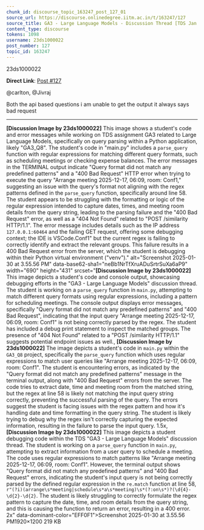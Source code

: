 ```yaml
---
chunk_id: discourse_topic_163247_post_127_01
source_url: https://discourse.onlinedegree.iitm.ac.in/t/163247/127
source_title: GA3 - Large Language Models - Discussion Thread [TDS Jan 2025]
content_type: discourse
tokens: 1098
username: 23ds1000022
post_number: 127
topic_id: 163247
---
```


23ds1000022

**Direct Link**: [Post #127](https://discourse.onlinedegree.iitm.ac.in/t/163247/127)

@carlton, @Jivraj

Both the api based questions i am unable to get the output it always says bad request

---

**[Discussion Image by 23ds1000022]** This image shows a student's code and error messages while working on TDS assignment GA3 related to Large Language Models, specifically on query parsing within a Python application, likely "GA3_Q8". The student's code in "main.py" includes a `parse_query` function with regular expressions for matching different query formats, such as scheduling meetings or checking expense balances. The error messages in the TERMINAL output indicate "Query format did not match any predefined patterns" and a "400 Bad Request" HTTP error when trying to execute the query "Arrange meeting 2025-12-17, 06:09, room: Conf1," suggesting an issue with the query's format not aligning with the regex patterns defined in the `parse_query` function, specifically around line 58. The student appears to be struggling with the formatting or logic of the regular expression intended to capture dates, times, and meeting room details from the query string, leading to the parsing failure and the "400 Bad Request" error, as well as a "404 Not Found" related to "POST /similarity HTTP/1.1". The error message includes details such as the IP address `127.0.0.1:60464` and the failing GET request, offering some debugging context; the IDE is VSCode.Conf1" but the current regex is failing to correctly identify and extract the relevant groups. This failure results in a 400 Bad Request error from the server, which the student is debugging within their Python virtual environment ("venv")." alt="Screenshot 2025-01-30 at 3.55.56 PM" data-base62-sha1="neBb1NrTfXruADuSrtrSuXa6aP9" width="690" height="431" srcset="**[Discussion Image by 23ds1000022]** This image depicts a student's code and console output, showcasing debugging efforts in the "GA3 - Large Language Models" discussion thread. The student is working on a `parse_query` function in `main.py`, attempting to match different query formats using regular expressions, including a pattern for scheduling meetings. The console output displays error messages, specifically "Query format did not match any predefined patterns" and "400 Bad Request", indicating that the input query "Arrange meeting 2025-12-17, 06:09, room: Conf1" is not being correctly parsed by the regex. The student has included a debug print statement to inspect the matched groups. The presence of "404 Not Found" related to a "POST /similarity HTTP/1.1" suggests potential endpoint issues as well., **[Discussion Image by 23ds1000022]** The image depicts a student's code in `main.py` within the `GA3_Q8` project, specifically the `parse_query` function which uses regular expressions to match user queries like "Arrange meeting 2025-12-17, 06:09, room: Conf1". The student is encountering errors, as indicated by the "Query format did not match any predefined patterns" message in the terminal output, along with "400 Bad Request" errors from the server. The code tries to extract date, time and meeting room from the matched string, but the regex at line 58 is likely not matching the input query string correctly, preventing the successful parsing of the query. The errors suggest the student is facing issues with the regex pattern and how it's handling date and time formatting in the query string. The student is likely trying to debug why the regex isn't correctly capturing the expected information, resulting in the failure to parse the input query. 1.5x, **[Discussion Image by 23ds1000022]** This image depicts a student debugging code within the TDS "GA3 - Large Language Models" discussion thread. The student is working on a `parse_query` function in `main.py`, attempting to extract information from a user query to schedule a meeting. The code uses regular expressions to match patterns like "Arrange meeting 2025-12-17, 06:09, room: Conf1". However, the terminal output shows "Query format did not match any predefined patterns" and "400 Bad Request" errors, indicating the student's input query is not being correctly parsed by the defined regular expression in the `re.match` function at line 58, `r"(?i)(arrange\s*meeting|schedule\s*a\s*meeting)\s*(?:on\s*)?(\d{4}-\d{2}-\d{2}`. The student is likely struggling to correctly formulate the regex pattern to capture the date, time, and room details from the query string, and this is causing the function to return an error, resulting in a 400 error. 2x" data-dominant-color="EFF0F1">Screenshot 2025-01-30 at 3.55.56 PM1920×1200 219 KB
